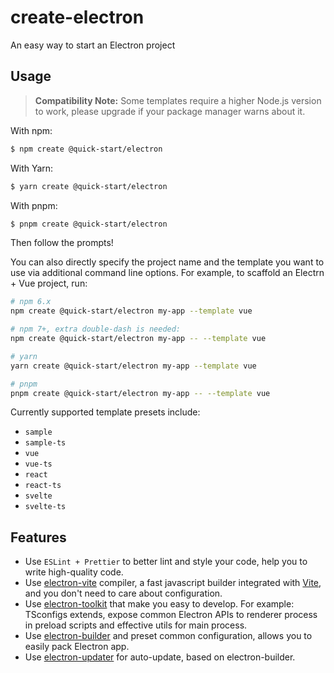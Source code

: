 # create-electron

An easy way to start an Electron project

## Usage

> **Compatibility Note:**
> Some templates require a higher Node.js version to work, please upgrade if your package manager warns about it.

With npm:

```bash
$ npm create @quick-start/electron
```

With Yarn:

```bash
$ yarn create @quick-start/electron
```

With pnpm:

```bash
$ pnpm create @quick-start/electron
```

Then follow the prompts!

You can also directly specify the project name and the template you want to use via additional command line options. For example, to scaffold an Electrn + Vue project, run:

```bash
# npm 6.x
npm create @quick-start/electron my-app --template vue

# npm 7+, extra double-dash is needed:
npm create @quick-start/electron my-app -- --template vue

# yarn
yarn create @quick-start/electron my-app --template vue

# pnpm
pnpm create @quick-start/electron my-app -- --template vue
```

Currently supported template presets include:

- `sample`
- `sample-ts`
- `vue`
- `vue-ts`
- `react`
- `react-ts`
- `svelte`
- `svelte-ts`

## Features

- Use `ESLint + Prettier` to better lint and style your code, help you to write high-quality code.
- Use [electron-vite](https://github.com/alex8088/electron-vite) compiler, a fast javascript builder integrated with [Vite](https://vitejs.dev), and you don't need to care about configuration.
- Use [electron-toolkit](https://github.com/alex8088/electron-toolkit) that make you easy to develop. For example: TSconfigs extends, expose common Electron APIs to renderer process in preload scripts and effective utils for main process.
- Use [electron-builder](https://www.electron.build) and preset common configuration, allows you to easily pack Electron app.
- Use [electron-updater](https://www.electron.build) for auto-update, based on electron-builder.
